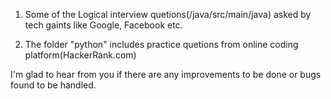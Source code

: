 1. Some of the Logical interview quetions(/java/src/main/java) asked by tech gaints like Google, Facebook etc.

2. The folder "python" includes practice quetions from online coding platform(HackerRank.com)


I'm glad to hear from you if there are any improvements to be done or bugs found to be handled.
